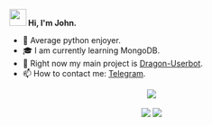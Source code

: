 <b><img src="https://media.giphy.com/media/5kq0GCjHA8Rwc/giphy.gif" width="30px"> Hi, I'm John.</b>

- 🐍 Average python enjoyer.</br>
- 🎓 I am currently learning MongoDB.</br>
- 👾 Right now my main project is <a href='https://github.com/Dragon-Userbot/Dragon-Userbot'>Dragon-Userbot</a>.</br>
- 📫 How to contact me: <a href='https://t.me/john_phonk'>Telegram</a>.</br>


<div align="center" style="text-align:center">

  <img src="https://komarev.com/ghpvc/?username=john-phonk&color=565f89&style=flat"/></br></br>
  <img src="https://github-readme-stats.vercel.app/api?&show_icons=true&theme=tokyonight&show_icons=true&username=john-phonk"/>
  <a href="#"><img src="https://github-readme-streak-stats.herokuapp.com/?user=john-phonk&theme=tokyonight">
</div>
